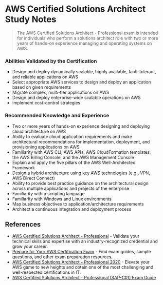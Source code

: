 # AWS Certified Solutions Architect Study Notes

> The AWS Certified Solutions Architect - Professional exam is intended for individuals who perform a solutions architect role with two or more years of hands-on experience managing and operating systems on AWS.

### Abilities Validated by the Certification

- Design and deploy dynamically scalable, highly available, fault-tolerant, and reliable applications on AWS
- Select appropriate AWS services to design and deploy an application based on given requirements
- Migrate complex, multi-tier applications on AWS
- Design and deploy enterprise-wide scalable operations on AWS
- Implement cost-control strategies

### Recommended Knowledge and Experience

- Two or more years of hands-on experience designing and deploying cloud architecture on AWS
- Ability to evaluate cloud application requirements and make architectural recommendations for implementation, deployment, and provisioning applications on AWS
- Familiarity with AWS CLI, AWS APIs, AWS CloudFormation templates, the AWS Billing Console, and the AWS Management Console
- Explain and apply the five pillars of the AWS Well-Architected Framework
- Design a hybrid architecture using key AWS technologies (e.g., VPN, AWS Direct Connect)
- Ability to provide best practice guidance on the architectural design across multiple applications and projects of the enterprise
- Familiarity with a scripting language
- Familiarity with Windows and Linux environments
- Map business objectives to application/architecture requirements
- Architect a continuous integration and deployment process

## References

- [AWS Certified Solutions Architect - Professional](https://aws.amazon.com/certification/certified-solutions-architect-professional/) - Validate your technical skills and expertise with an industry-recognized credential and grow your career.
- [Prepare for Your AWS Certification Exam](https://aws.amazon.com/certification/certification-prep/) - Find exam guides, sample questions, and other exam preparation resources.
- [AWS Certified Solutions Architect - Professional 2020](https://acloud.guru/overview/aws-certified-solutions-architect-professional) - Elevate your AWS game to new heights and obtain one of the most challenging and well-respected certifications in IT.
- [AWS Certified Solutions Architect - Professional (SAP-C01) Exam Guide](https://d1.awsstatic.com/training-and-certification/docs-sa-pro/AWS-Certified-Solutions-Architect-Professional_Exam-Guide.pdf)

